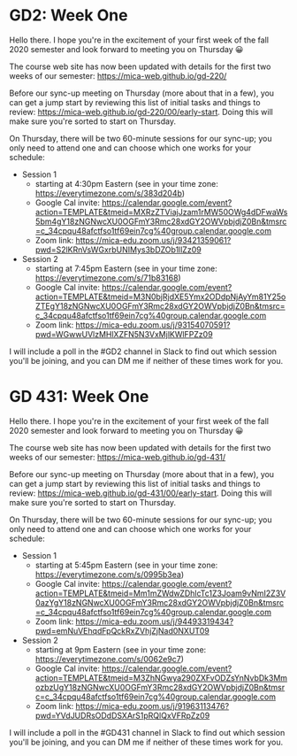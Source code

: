 GD2: Week One
=============

Hello there. I hope you're in the excitement of your first week of the fall 2020 semester and look forward to meeting you on Thursday 😀

The course web site has now been updated with details for the first two weeks of our semester: https://mica-web.github.io/gd-220/

Before our sync-up meeting on Thursday (more about that in a few), you can get a jump start by reviewing this list of initial tasks and things to review: https://mica-web.github.io/gd-220/00/early-start. Doing this will make sure you're sorted to start on Thursday.

On Thursday, there will be two 60-minute sessions for our sync-up; you only need to attend one and can choose which one works for your schedule:
- Session 1
  - starting at 4:30pm Eastern (see in your time zone: https://everytimezone.com/s/383d204b)
  - Google Cal invite: https://calendar.google.com/event?action=TEMPLATE&tmeid=MXRzZTViajJzam1rMW50OWg4dDFwaWs5bm4gY18zNGNwcXU0OGFmY3Rmc28xdGY2OWVpbjdjZ0Bn&tmsrc=c_34cpqu48afctfso1tf69ein7cg%40group.calendar.google.com
  - Zoom link: https://mica-edu.zoom.us/j/93421359061?pwd=S2lKRnVsWGxrbUNIMys3bDZOb1llZz09
- Session 2
  - starting at 7:45pm Eastern (see in your time zone: https://everytimezone.com/s/71b83168)
  - Google Cal invite: https://calendar.google.com/event?action=TEMPLATE&tmeid=M3N0bjRjdXE5Ymx2ODdpNjAyYm81Y25oZTEgY18zNGNwcXU0OGFmY3Rmc28xdGY2OWVpbjdjZ0Bn&tmsrc=c_34cpqu48afctfso1tf69ein7cg%40group.calendar.google.com
  - Zoom link: https://mica-edu.zoom.us/j/93154070591?pwd=WGwwUVlzMHlXZFN5N3VxMjlKWlFPZz09

I will include a poll in the #GD2 channel in Slack to find out which session you'll be joining, and you can DM me if neither of these times work for you.






GD 431: Week One
================

Hello there. I hope you're in the excitement of your first week of the fall 2020 semester and look forward to meeting you on Thursday 😀

The course web site has now been updated with details for the first two weeks of our semester: https://mica-web.github.io/gd-431/

Before our sync-up meeting on Thursday (more about that in a few), you can get a jump start by reviewing this list of initial tasks and things to review: https://mica-web.github.io/gd-431/00/early-start. Doing this will make sure you're sorted to start on Thursday.

On Thursday, there will be two 60-minute sessions for our sync-up; you only need to attend one and can choose which one works for your schedule:
- Session 1
  - starting at 5:45pm Eastern (see in your time zone: https://everytimezone.com/s/0995b3ea)
  - Google Cal invite: https://calendar.google.com/event?action=TEMPLATE&tmeid=Mm1mZWdwZDhlcTc1Z3Joam9vNmI2Z3V0azYgY18zNGNwcXU0OGFmY3Rmc28xdGY2OWVpbjdjZ0Bn&tmsrc=c_34cpqu48afctfso1tf69ein7cg%40group.calendar.google.com
  - Zoom link: https://mica-edu.zoom.us/j/94493319434?pwd=emNuVEhqdFpQckRxZVhjZjNad0NXUT09
- Session 2
  - starting at 9pm Eastern (see in your time zone: https://everytimezone.com/s/0062e9c7)
  - Google Cal invite: https://calendar.google.com/event?action=TEMPLATE&tmeid=M3ZhNGwya290ZXFvODZsYnNvbDk3MmozbzUgY18zNGNwcXU0OGFmY3Rmc28xdGY2OWVpbjdjZ0Bn&tmsrc=c_34cpqu48afctfso1tf69ein7cg%40group.calendar.google.com
  - Zoom link: https://mica-edu.zoom.us/j/91963113476?pwd=YVdJUDRsODdDSXArS1pRQlQxVFRpZz09

I will include a poll in the #GD431 channel in Slack to find out which session you'll be joining, and you can DM me if neither of these times work for you.
